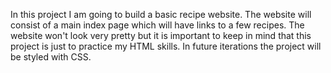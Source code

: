 In this project I am going to build a basic recipe website. The website
will consist of a main index page which will have links to a few
recipes. The website won't look very pretty but it is important to keep
in mind that this project is just to practice my HTML skills. In future
iterations the project will be styled with CSS.

